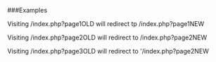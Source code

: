 ###Examples

Visiting /index.php?page1OLD will redirect tp /index.php?page1NEW

Visiting /index.php?page2OLD will redirect to /index.php?page2NEW

Visiting /index.php?page3OLD will redirect to '/index.php?page2NEW
